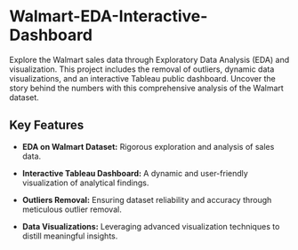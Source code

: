 # Walmart-EDA-Interactive-Dashboard
Explore the Walmart sales data through Exploratory Data Analysis (EDA) and visualization. This project includes the removal of outliers, dynamic data visualizations, and an interactive Tableau public dashboard. Uncover the story behind the numbers with this comprehensive analysis of the Walmart dataset.

## Key Features

- **EDA on Walmart Dataset:** Rigorous exploration and analysis of sales data.
  
- **Interactive Tableau Dashboard:** A dynamic and user-friendly visualization of analytical findings.

- **Outliers Removal:** Ensuring dataset reliability and accuracy through meticulous outlier removal.

- **Data Visualizations:** Leveraging advanced visualization techniques to distill meaningful insights.

